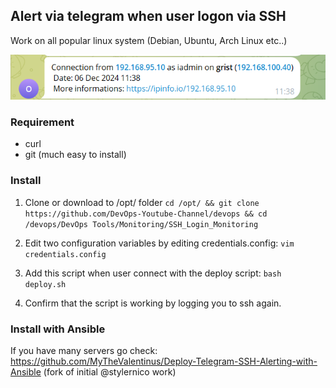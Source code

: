 ## Alert via telegram when user logon via SSH

Work on all popular linux system (Debian, Ubuntu, Arch Linux etc..)

![Example](msg.png)

### Requirement
- curl
- git (much easy to install)

### Install
1) Clone or download to /opt/ folder
```cd /opt/ && git clone https://github.com/DevOps-Youtube-Channel/devops && cd /devops/DevOps Tools/Monitoring/SSH_Login_Monitoring```

2) Edit two configuration variables by editing credentials.config:
```vim credentials.config```

3) Add this script when user connect with the deploy script:
```bash deploy.sh```

4) Confirm that the script is working by logging you to ssh again.


### Install with Ansible

If you have many servers go check: https://github.com/MyTheValentinus/Deploy-Telegram-SSH-Alerting-with-Ansible (fork of initial @stylernico work)
